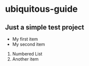 # ubiquitous-guide

## Just a simple test project

* My first item
* My second item

1. Numbered List
2. Another item
